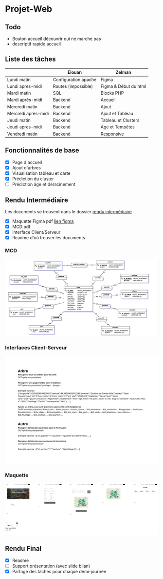 # Projet-Web

## Todo

- Bouton accueil découvrir qui ne marche pas
- descriptif rapide accueil

## Liste des tâches

|                     | Elouan               | Zelman                |
|---------------------|----------------------|-----------------------|
| Lundi matin         | Configuration apache | Figma                 |
| Lundi après-midi    | Routes (impossible)  | Figma & Début du html |
| Mardi matin         | SQL                  | Blocks PHP            |
| Mardi après-midi    | Backend              | Accueil               |
| Mercredi matin      | Backend              | Ajout                 |
| Mercredi après-midi | Backend              | Ajout et Tableau      |
| Jeudi matin         | Backend              | Tableau et Clusters   |
| Jeudi après-midi    | Backend              | Age et Tempêtes       |
| Vendredi matin      | Backend              | Responsive            |

## Fonctionnalités de base

- [x] Page d'accueil
- [x] Ajout d'arbres
- [x] Visualisation tableau et carte
- [x] Prédiction du cluster
- [ ] Prédiction âge et déracinement

## Rendu Intermédiaire

Les documents se trouvent dans le dossier [rendu intermédiaire](./rendu_intermediaire/)

- [x] Maquette Figma pdf [lien figma](https://www.figma.com/design/wBkDKv9k42slwQ001P6LNQ/ProjetWeb?node-id=0-1&t=xsehOe0UXzx57aVn-1)
- [x] MCD pdf
- [x] Interface Client/Serveur
- [x] Readme d'où trouver les documents

### MCD

![mcd](./rendu_intermediaire/MCD.png)

### Interfaces Client-Serveur

![ics](<./rendu_intermediaire/interfaces_client_serveur.jpg>)

### Maquette

![figma](./rendu_intermediaire/figma.png)

## Rendu Final

- [x] Readme
- [ ] Support présentation (avec slide bilan)
- [x] Partage des tâches pour chaque demi-journée
